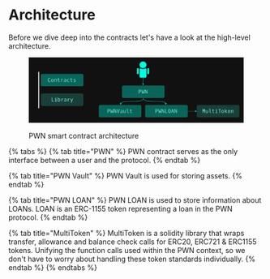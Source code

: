 # Architecture

Before we dive deep into the contracts let's have a look at the high-level architecture.

<figure><img src="../../.gitbook/assets/Architecture.png" alt=""><figcaption><p>PWN smart contract architecture</p></figcaption></figure>

{% tabs %}
{% tab title="PWN" %}
PWN contract serves as the only interface between a user and the protocol.&#x20;
{% endtab %}

{% tab title="PWN Vault" %}
PWN Vault is used for storing assets.
{% endtab %}

{% tab title="PWN LOAN" %}
PWN LOAN is used to store information about LOANs. LOAN is an ERC-1155 token representing a loan in the PWN protocol.
{% endtab %}

{% tab title="MultiToken" %}
MultiToken is a solidity library that wraps transfer, allowance and balance check calls for ERC20, ERC721 & ERC1155 tokens. Unifying the function calls used within the PWN context, so we don't have to worry about handling these token standards individually.
{% endtab %}
{% endtabs %}
